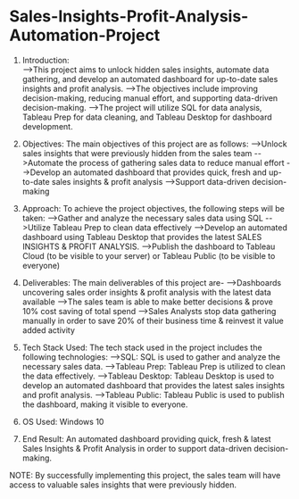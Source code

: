 # Sales-Insights-Profit-Analysis-Automation-Project

1. Introduction:  
-->This project aims to unlock hidden sales insights, automate data gathering, and develop an automated dashboard for up-to-date sales insights and profit analysis. 
-->The objectives include improving decision-making, reducing manual effort, and supporting data-driven decision-making. 
-->The project will utilize SQL for data analysis, Tableau Prep for data cleaning, and Tableau Desktop for dashboard development.
   
2. Objectives:  The main objectives of this project are as follows:
-->Unlock sales insights that were previously hidden from the sales team
-->Automate the process of gathering sales data to reduce manual effort
-->Develop an automated dashboard that provides quick, fresh and up-to-date sales insights & profit analysis
-->Support data-driven decision-making
   
3. Approach:  To achieve the project objectives, the following steps will be taken:
-->Gather and analyze the necessary sales data using SQL
-->Utilize Tableau Prep to clean data effectively
-->Develop an automated dashboard using Tableau Desktop that provides the latest SALES INSIGHTS & PROFIT ANALYSIS.
-->Publish the dashboard to Tableau Cloud (to be visible to your server) or Tableau Public (to be visible to everyone)

4. Deliverables:  The main deliverables of this project are-
-->Dashboards uncovering sales order insights & profit analysis with the latest data available
-->The sales team is able to make better decisions & prove 10% cost saving of total spend
-->Sales Analysts stop data gathering manually in order to save 20% of their business time & reinvest it value added activity
   
5. Tech Stack Used: The tech stack used in the project includes the following technologies:
-->SQL: SQL is used to gather and analyze the necessary sales data. 
-->Tableau Prep: Tableau Prep is utilized to clean the data effectively. 
-->Tableau Desktop: Tableau Desktop is used to develop an automated dashboard that provides the latest sales insights and profit analysis.
-->Tableau Public: Tableau Public is used to publish the dashboard, making it visible to everyone.
   
6. OS Used:  Windows 10
 
7. End Result:  An automated dashboard providing quick, fresh & latest Sales Insights & Profit Analysis in order to support data-driven decision-making.


NOTE: By successfully implementing this project, the sales team will have access to valuable sales insights that were previously hidden.
